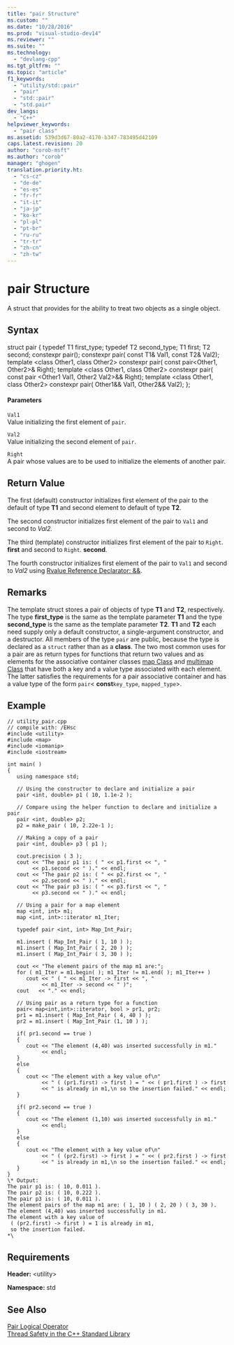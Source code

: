 ```yaml
---
title: "pair Structure"
ms.custom: ""
ms.date: "10/28/2016"
ms.prod: "visual-studio-dev14"
ms.reviewer: ""
ms.suite: ""
ms.technology: 
  - "devlang-cpp"
ms.tgt_pltfrm: ""
ms.topic: "article"
f1_keywords: 
  - "utility/std::pair"
  - "pair"
  - "std::pair"
  - "std.pair"
dev_langs: 
  - "C++"
helpviewer_keywords: 
  - "pair class"
ms.assetid: 539d3d67-80a2-4170-b347-783495d42109
caps.latest.revision: 20
author: "corob-msft"
ms.author: "corob"
manager: "ghogen"
translation.priority.ht: 
  - "cs-cz"
  - "de-de"
  - "es-es"
  - "fr-fr"
  - "it-it"
  - "ja-jp"
  - "ko-kr"
  - "pl-pl"
  - "pt-br"
  - "ru-ru"
  - "tr-tr"
  - "zh-cn"
  - "zh-tw"
---
```

# pair Structure
A struct that provides for the ability to treat two objects as a single object.  
  
## Syntax  
  
struct pair
   {
   typedef T1 first_type;
   typedef T2 second_type;
   T1 first;
   T2 second;   constexpr pair();
   constexpr pair(
   const T1& Val1,
   const T2& Val2);
   template \<class Other1, class Other2>
   constexpr pair(
   const pair\<Other1, Other2>& Right);
   template \<class Other1, class Other2>
   constexpr pair(
   const pair \<Other1 Val1, Other2 Val2>&& Right);
   template \<class Other1, class Other2>
   constexpr pair(
   Other1&& Val1, Other2&& Val2);
   };  
  
#### Parameters  
 `Val1`  
 Value initializing the first element of `pair`.  
  
 `Val2`  
 Value initializing the second element of `pair`.  
  
 `Right`  
 A pair whose values are to be used to initialize the elements of another pair.  
  
## Return Value  
 The first (default) constructor initializes first element of the pair to the default of type **T1** and second element to default of type **T2**.  
  
 The second constructor initializes first element of the pair to `Val1` and second to *Val2.*  
  
 The third (template) constructor initializes first element of the pair to `Right`. **first** and second to `Right`. **second**.  
  
 The fourth constructor initializes first element of the pair to `Val1` and second to *Val2* using [Rvalue Reference Declarator: &&](../cpp/rvalue-reference-declarator-amp-amp.md).  
  
## Remarks  
 The template struct stores a pair of objects of type **T1** and **T2**, respectively. The type **first_type** is the same as the template parameter **T1** and the type **second_type** is the same as the template parameter **T2**. **T1** and **T2** each need supply only a default constructor, a single-argument constructor, and a destructor. All members of the type `pair` are public, because the type is declared as a `struct` rather than as a **class**. The two most common uses for a pair are as return types for functions that return two values and as elements for the associative container classes [map Class](../standard-library/map-class.md) and [multimap Class](../standard-library/multimap-class.md) that have both a key and a value type associated with each element. The latter satisfies the requirements for a pair associative container and has a value type of the form `pair`< **const**`key_type`, `mapped_type`>.  
  
## Example  
  
```  
// utility_pair.cpp  
// compile with: /EHsc  
#include <utility>  
#include <map>  
#include <iomanip>  
#include <iostream>  
  
int main( )  
{  
   using namespace std;  
  
   // Using the constructor to declare and initialize a pair  
   pair <int, double> p1 ( 10, 1.1e-2 );  
  
   // Compare using the helper function to declare and initialize a pair  
   pair <int, double> p2;  
   p2 = make_pair ( 10, 2.22e-1 );  
  
   // Making a copy of a pair  
   pair <int, double> p3 ( p1 );  
  
   cout.precision ( 3 );  
   cout << "The pair p1 is: ( " << p1.first << ", "   
        << p1.second << " )." << endl;  
   cout << "The pair p2 is: ( " << p2.first << ", "   
        << p2.second << " )." << endl;  
   cout << "The pair p3 is: ( " << p3.first << ", "   
        << p3.second << " )." << endl;  
  
   // Using a pair for a map element  
   map <int, int> m1;  
   map <int, int>::iterator m1_Iter;  
  
   typedef pair <int, int> Map_Int_Pair;  
  
   m1.insert ( Map_Int_Pair ( 1, 10 ) );  
   m1.insert ( Map_Int_Pair ( 2, 20 ) );  
   m1.insert ( Map_Int_Pair ( 3, 30 ) );  
  
   cout << "The element pairs of the map m1 are:";  
   for ( m1_Iter = m1.begin( ); m1_Iter != m1.end( ); m1_Iter++ )  
      cout << " ( " << m1_Iter -> first << ", "  
           << m1_Iter -> second << " )";  
   cout   << "." << endl;  
  
   // Using pair as a return type for a function  
   pair< map<int,int>::iterator, bool > pr1, pr2;  
   pr1 = m1.insert ( Map_Int_Pair ( 4, 40 ) );  
   pr2 = m1.insert ( Map_Int_Pair (1, 10 ) );  
  
   if( pr1.second == true )  
   {  
      cout << "The element (4,40) was inserted successfully in m1."  
           << endl;  
   }  
   else     
   {  
      cout << "The element with a key value of\n"  
           << " ( (pr1.first) -> first ) = " << ( pr1.first ) -> first   
           << " is already in m1,\n so the insertion failed." << endl;  
   }  
  
   if( pr2.second == true )  
   {  
      cout << "The element (1,10) was inserted successfully in m1."  
           << endl;  
   }  
   else     
   {  
      cout << "The element with a key value of\n"  
           << " ( (pr2.first) -> first ) = " << ( pr2.first ) -> first   
           << " is already in m1,\n so the insertion failed." << endl;  
   }  
}  
\* Output:   
The pair p1 is: ( 10, 0.011 ).  
The pair p2 is: ( 10, 0.222 ).  
The pair p3 is: ( 10, 0.011 ).  
The element pairs of the map m1 are: ( 1, 10 ) ( 2, 20 ) ( 3, 30 ).  
The element (4,40) was inserted successfully in m1.  
The element with a key value of  
 ( (pr2.first) -> first ) = 1 is already in m1,  
 so the insertion failed.  
*\  
```  
  
## Requirements  
 **Header:** \<utility>  
  
 **Namespace:** std  
  
## See Also  
 [Pair Logical Operator](../misc/pair-logical-operator.md)   
 [Thread Safety in the C++ Standard Library](../standard-library/thread-safety-in-the-cpp-standard-library.md)



